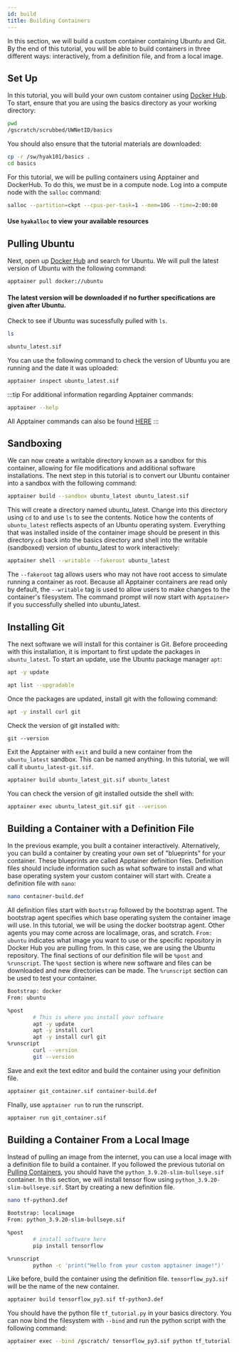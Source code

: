```yaml
---
id: build
title: Building Containers
---
```


In this section, we will build a custom container containing Ubuntu and Git. By the end of this tutorial, you will be able to build containers in three different ways: interactively, from a definition file, and from a local image. 

## Set Up

In this tutorial, you will build your own custom container using [Docker Hub](https://hub.docker.com/). To start, ensure that you are using the basics directory as your working directory:
```bash
pwd
/gscratch/scrubbed/UWNetID/basics
```
You should also ensure that the tutorial materials are downloaded:
```bash
cp -r /sw/hyak101/basics .
cd basics
```


For this tutorial, we will be pulling containers using Apptainer and DockerHub. To do this, we must be in a compute node. Log into a compute node with the `salloc` command:
```bash
salloc --partition=ckpt --cpus-per-task=1 --mem=10G --time=2:00:00
```
#### Use `hyakalloc` to view your available resources

## Pulling Ubuntu
Next, open up [Docker Hub](https://hub.docker.com/) and search for Ubuntu. We will pull the latest version of Ubuntu with the following command:
```bash
apptainer pull docker://ubuntu
```
#### The latest version will be downloaded if no further specifications are given after Ubuntu.

Check to see if Ubuntu was sucessfully pulled with `ls`. 
```bash
ls 
```
```bash
ubuntu_latest.sif
```
You can use the following command to check the version of Ubuntu you are running and the date it was uploaded:
```bash
apptainer inspect ubuntu_latest.sif
```
:::tip
For additional information regarding Apptainer commands:

```bash
apptainer --help
```
All Apptainer commands can also be found [HERE](https://apptainer.org/docs/user/main/quick_start.html)
:::

## Sandboxing

We can now create a writable directory known as a sandbox for this container, allowing for file modifications and additional software installations. The next step in this tutorial is to convert our Ubuntu container into a sandbox with the following command: 
```bash
apptainer build --sandbox ubuntu_latest ubuntu_latest.sif
```

This will create a directory named ubuntu_latest. Change into this directory using `cd` to and use `ls` to see the contents. Notice how the contents of `ubuntu_latest` reflects aspects of an Ubuntu operating system. Everything that was installed inside of the container image should be present in this directory.`cd` back into the basics directory and shell into the writable (sandboxed) version of ubuntu_latest to work interactively:
```bash
apptainer shell --writable --fakeroot ubuntu_latest
```

The `--fakeroot` tag allows users who may not have root access to simulate running a container as root. Because all Apptainer containers are read only by default, the `--writable` tag is used to allow users to make changes to the container's filesystem. The command prompt will now start with `Apptainer>` if you successfully shelled into ubuntu_latest. 

## Installing Git
The next software we will install for this container is Git. Before proceeding with this installation, it is important to first update the packages in `ubuntu_latest`. To start an update, use the Ubuntu package manager `apt`:
```bash
apt -y update
```
```bash
apt list --upgradable
```

Once the packages are updated, install git with the following command:
```bash
apt -y install curl git
```
Check the version of git installed with:
```
git --version
```
Exit the Apptainer with `exit` and build a new container from the `ubuntu_latest` sandbox. This can be named anything. In this tutorial, we will call it `ubuntu_latest-git.sif`. 
```bash
apptainer build ubuntu_latest_git.sif ubuntu_latest
```
You can check the version of git installed outside the shell with:
```bash
apptainer exec ubuntu_latest_git.sif git --verison
```
## Building a Container with a Definition File
In the previous example, you built a container interactively.
Alternatively, you can build a container by creating your own set of "blueprints" for your container. These blueprints are called Apptainer definition files. Definition files should include information such as what software to install and what base operating system your custom container will start with. Create a definition file with `nano`:

```bash
nano container-build.def
```
All definition files start with `Bootstrap` followed by the bootstrap agent. The bootstrap agent specifies which base operating system the container image will use. In this tutorial, we will be using the docker bootstrap agent. Other agents you may come across are localimage, oras, and scratch. `From: ubuntu` indicates what image you want to use or the specific repository in Docker Hub you are pulling from. In this case, we are using the Ubuntu repository. The final sections of our definition file will be `%post` and `%runscript`. The `%post` section is where new software and files can be downloaded and new directories can be made. The `%runscript` section can be used to test your container.  
```bash
Bootstrap: docker
From: ubuntu

%post
        # This is where you install your software
        apt -y update
        apt -y install curl
        apt -y install curl git
%runscript
        curl --version
        git --version
```
Save and exit the text editor and build the container using your definition file. 
```bash
apptainer git_container.sif container-build.def
```
FInally, use `apptainer run` to run the runscript. 
```bash
apptainer run git_container.sif
```
## Building a Container From a Local Image
Instead of pulling an image from the internet, you can use a local image with a definition file to build a container. If you followed the previous tutorial on [Pulling Containers](https://hyak.uw.edu/docs/hyak101/containers/demonstration), you should have the `python_3.9.20-slim-bullseye.sif` container. In this section, we will install tensor flow using `python_3.9.20-slim-bullseye.sif`. Start by creating a new definition file.
```bash
nano tf-python3.def
```
```bash
Bootstrap: localimage
From: python_3.9.20-slim-bullseye.sif

%post
        # install software here
        pip install tensorflow

%runscript
        python -c 'print("Hello from your custom apptainer image!")'
```
Like before, build the container using the definition file. `tensorflow_py3.sif` will be the name of the new container.
```bash
apptainer build tensorflow_py3.sif tf-python3.def
```
You should have the python file `tf_tutorial.py` in your basics directory. You can now bind the filesystem with `--bind` and run the python script with the following command:
```bash
apptainer exec --bind /gscratch/ tensorflow_py3.sif python tf_tutorial.py
```
